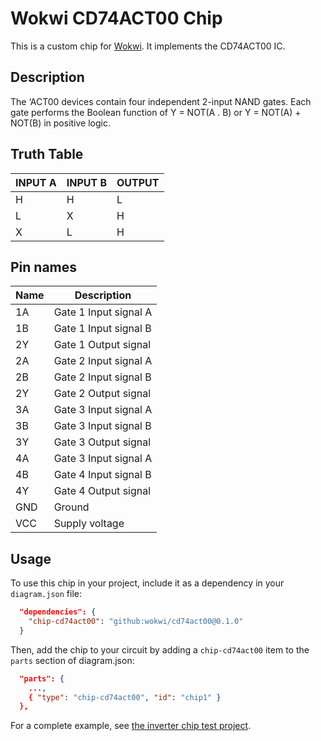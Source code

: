 # Wokwi CD74ACT00 Chip

This is a custom chip for [Wokwi](https://wokwi.com/). It implements the CD74ACT00 IC.

## Description

The ‘ACT00 devices contain four independent 2-input NAND gates. Each gate performs the Boolean function
of Y = NOT(A . B)  or Y = NOT(A) + NOT(B) in positive logic.

## Truth Table

| INPUT A | INPUT B |  OUTPUT |
| ------- | ------- | ------- |
|    H    |    H    |    L    |
|    L    |    X    |    H    |
|    X    |    L    |    H    |

## Pin names

| Name | Description              |
| ---- | ------------------------ |
|  1A  | Gate 1 Input signal  A   |
|  1B  | Gate 1 Input signal  B   |
|  2Y  | Gate 1 Output signal     |
|  2A  | Gate 2 Input signal  A   |
|  2B  | Gate 2 Input signal  B   |
|  2Y  | Gate 2 Output signal     |
|  3A  | Gate 3 Input signal  A   |
|  3B  | Gate 3 Input signal  B   |
|  3Y  | Gate 3 Output signal     |
|  4A  | Gate 3 Input signal  A   |
|  4B  | Gate 4 Input signal  B   |
|  4Y  | Gate 4 Output signal     |
| GND  | Ground                   |
| VCC  | Supply voltage           |


## Usage

To use this chip in your project, include it as a dependency in your `diagram.json` file:

```json
  "dependencies": {
    "chip-cd74act00": "github:wokwi/cd74act00@0.1.0"
  }
```

Then, add the chip to your circuit by adding a `chip-cd74act00` item to the `parts` section of diagram.json:

```json
  "parts": {
    ...,
    { "type": "chip-cd74act00", "id": "chip1" }
  },
```

For a complete example, see [the inverter chip test project](https://wokwi.com/projects/398879430719023105).
